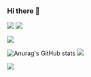 ### Hi there 👋
<p>
<img src="https://img.shields.io/static/v1?label=Program&message=Python&color=blue"/>
<a href="https://blog.csdn.net/qq_60923912?spm=1000.2115.3001.5343"><img src="https://img.shields.io/static/v1?label=Blog&message=CSDN&color=red"/></a>
</p>
<img src="https://readme-typing-svg.herokuapp.com/?lines=Welcome%20To%20My%20Github！;Have%20a%20Nice%20day:)&font=Roboto" />

<!--GitHub Readme Stats-->
![Anurag's GitHub stats](https://github-readme-stats.vercel.app/api?username=goodlunatic&show_icons=true&theme=radical)
![](https://github-readme-stats.vercel.app/api/top-langs/?username=goodlunatic&theme=dark&layout=compact)
<!--Github Readme Activity Graph-->
![](https://activity-graph.herokuapp.com/graph?username=goodlunatic&theme=github)




<!--
**goodlunatic/goodlunatic** is a ✨ _special_ ✨ repository because its `README.md` (this file) appears on your GitHub profile.
Here are some ideas to get you started:

- 🔭 I’m currently working on ...
- 🌱 I’m currently learning ...
- 👯 I’m looking to collaborate on ...
- 🤔 I’m looking for help with ...
- 💬 Ask me about ...
- 📫 How to reach me: ...
- 😄 Pronouns: ...
- ⚡ Fun fact: ...
-->
